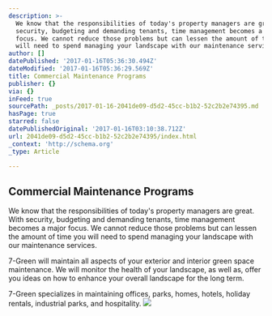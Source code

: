 ```yaml
---
description: >-
  We know that the responsibilities of today's property managers are great. With
  security, budgeting and demanding tenants, time management becomes a major
  focus. We cannot reduce those problems but can lessen the amount of time you
  will need to spend managing your landscape with our maintenance services.
author: []
datePublished: '2017-01-16T05:36:30.494Z'
dateModified: '2017-01-16T05:36:29.569Z'
title: Commercial Maintenance Programs
publisher: {}
via: {}
inFeed: true
sourcePath: _posts/2017-01-16-2041de09-d5d2-45cc-b1b2-52c2b2e74395.md
hasPage: true
starred: false
datePublishedOriginal: '2017-01-16T03:10:38.712Z'
url: 2041de09-d5d2-45cc-b1b2-52c2b2e74395/index.html
_context: 'http://schema.org'
_type: Article

---
```

## **Commercial Maintenance Programs**

We know that the responsibilities of today's property managers are great. With security, budgeting and demanding tenants, time management becomes a major focus. We cannot reduce those problems but can lessen the amount of time you will need to spend managing your landscape with our maintenance services.

7-Green will maintain all aspects of your exterior and interior green space maintenance. We will monitor the health of your landscape, as well as, offer you ideas on how to enhance your overall landscape for the long term.

7-Green specializes in maintaining offices, parks, homes, hotels, holiday rentals, industrial parks, and hospitality.
![](https://the-grid-user-content.s3-us-west-2.amazonaws.com/c206d472-b714-490d-9bcc-e056a2c5d5a3.jpg)